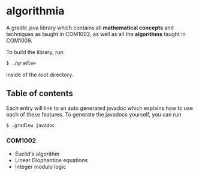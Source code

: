 # algorithmia
A gradle java library which contains all **mathematical concepts** and techniques as taught in COM1002, as well as all the **algorithms** taught in COM1009.

To build the library, run
```zsh
$ ./gradlew
```
inside of the root directory.

## Table of contents
Each entry will link to an auto generated javadoc which explains how to use each of these features.
To generate the javadocs yourself, you can run 
```zsh
$ .gradlew javadoc
```
### COM1002
- Euclid's algorithm
- Linear Diophantine equations
- Integer modulo logic
